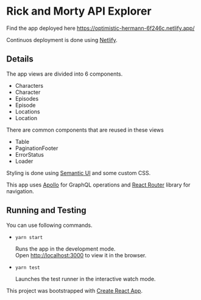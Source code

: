 # Rick and Morty API Explorer

Find the app deployed here https://optimistic-hermann-6f246c.netlify.app/ 

Continuos deployment is done using [Netlify](https://www.netlify.com/).

## Details

The app views are divided into 6 components.

- Characters 
- Character
- Episodes
- Episode
- Locations
- Location

There are common components that are reused in these views

- Table
- PaginationFooter
- ErrorStatus
- Loader

Styling is done using [Semantic UI](https://semantic-ui.com/) and some custom CSS.

This app uses [Apollo](https://www.apollographql.com/docs/) for GraphQL operations and [React Router](https://reactrouter.com/) library for navigation.

## Running and Testing

You can use following commands.

- `yarn start`

    Runs the app in the development mode.\
    Open [http://localhost:3000](http://localhost:3000) to view it in the browser.


- `yarn test`

    Launches the test runner in the interactive watch mode.

This project was bootstrapped with [Create React App](https://github.com/facebook/create-react-app).

